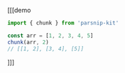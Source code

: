 [[[demo
```ts
import { chunk } from 'parsnip-kit'

const arr = [1, 2, 3, 4, 5]
chunk(arr, 2)
// [[1, 2], [3, 4], [5]]
```
]]]